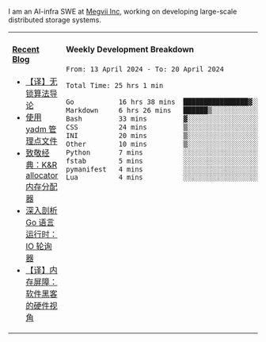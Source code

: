 I am an AI-infra SWE at [Megvii Inc](https://en.megvii.com/), working on developing large-scale distributed storage systems.

<table width="960px">
<tr>
<td valign="top" width="50%">

#### <a href="https://www.kongjun18.me" target="_blank">Recent Blog</a>

<!-- BLOG-POST-LIST:START -->
- [【译】无锁算法导论](https://kongjun18.github.io/posts/2023/07/14/)
- [使用 yadm 管理点文件](https://kongjun18.github.io/posts/2023/04/07/)
- [致敬经典：K&amp;R allocator 内存分配器](https://kongjun18.github.io/posts/2022/12/12/)
- [深入剖析 Go 语言运行时：IO 轮询器](https://kongjun18.github.io/posts/2022/11/21/)
- [【译】内存屏障：软件黑客的硬件视角](https://kongjun18.github.io/posts/2022/11/03/)
<!-- BLOG-POST-LIST:END -->

</td>
<td valign="top" width="50%">

#### Weekly Development Breakdown

<!--START_SECTION:waka-->

```txt
From: 13 April 2024 - To: 20 April 2024

Total Time: 25 hrs 1 min

Go           16 hrs 38 mins  ████████████████▓░░░░░░░░   66.48 %
Markdown     6 hrs 26 mins   ██████▒░░░░░░░░░░░░░░░░░░   25.72 %
Bash         33 mins         ▓░░░░░░░░░░░░░░░░░░░░░░░░   02.21 %
CSS          24 mins         ▒░░░░░░░░░░░░░░░░░░░░░░░░   01.66 %
INI          20 mins         ▒░░░░░░░░░░░░░░░░░░░░░░░░   01.35 %
Other        10 mins         ▒░░░░░░░░░░░░░░░░░░░░░░░░   00.68 %
Python       7 mins          ░░░░░░░░░░░░░░░░░░░░░░░░░   00.52 %
fstab        5 mins          ░░░░░░░░░░░░░░░░░░░░░░░░░   00.36 %
pymanifest   4 mins          ░░░░░░░░░░░░░░░░░░░░░░░░░   00.33 %
Lua          4 mins          ░░░░░░░░░░░░░░░░░░░░░░░░░   00.30 %
```

<!--END_SECTION:waka-->
</td>
</tr>

</table>
